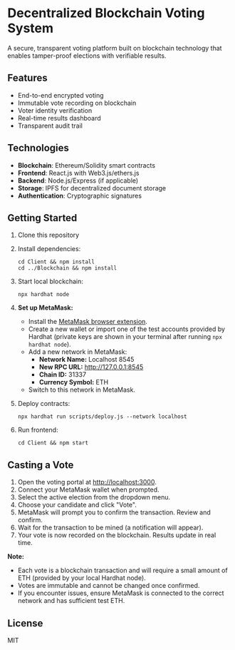 # Decentralized Blockchain Voting System

A secure, transparent voting platform built on blockchain technology that enables tamper-proof elections with verifiable results.

## Features
- End-to-end encrypted voting
- Immutable vote recording on blockchain
- Voter identity verification
- Real-time results dashboard
- Transparent audit trail

## Technologies
- **Blockchain**: Ethereum/Solidity smart contracts
- **Frontend**: React.js with Web3.js/ethers.js
- **Backend**: Node.js/Express (if applicable)
- **Storage**: IPFS for decentralized document storage
- **Authentication**: Cryptographic signatures

## Getting Started
1. Clone this repository
2. Install dependencies:
   ```
   cd Client && npm install
   cd ../Blockchain && npm install
   ```
3. Start local blockchain:
   ```
   npx hardhat node
   ```
4. **Set up MetaMask:**
   - Install the [MetaMask browser extension](https://metamask.io/).
   - Create a new wallet or import one of the test accounts provided by Hardhat (private keys are shown in your terminal after running `npx hardhat node`).
   - Add a new network in MetaMask:
     - **Network Name:** Localhost 8545
     - **New RPC URL:** http://127.0.0.1:8545
     - **Chain ID:** 31337
     - **Currency Symbol:** ETH
   - Switch to this network in MetaMask.

5. Deploy contracts:
   ```
   npx hardhat run scripts/deploy.js --network localhost
   ```
6. Run frontend:
   ```
   cd Client && npm start
   ```

## Casting a Vote
1. Open the voting portal at [http://localhost:3000](http://localhost:3000).
2. Connect your MetaMask wallet when prompted.
3. Select the active election from the dropdown menu.
4. Choose your candidate and click "Vote".
5. MetaMask will prompt you to confirm the transaction. Review and confirm.
6. Wait for the transaction to be mined (a notification will appear).
7. Your vote is now recorded on the blockchain. Results update in real time.

**Note:**
- Each vote is a blockchain transaction and will require a small amount of ETH (provided by your local Hardhat node).
- Votes are immutable and cannot be changed once confirmed.
- If you encounter issues, ensure MetaMask is connected to the correct network and has sufficient test ETH.

## License
MIT
